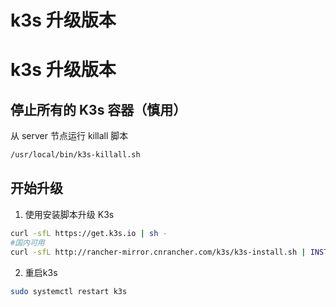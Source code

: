 # k3s 升级版本

# k3s 升级版本
## 停止所有的 K3s 容器（慎用）
从 server 节点运行 killall 脚本
```sh
/usr/local/bin/k3s-killall.sh
```
## 开始升级
1. 使用安装脚本升级 K3s
```sh
curl -sfL https://get.k3s.io | sh -
#国内可用
curl -sfL http://rancher-mirror.cnrancher.com/k3s/k3s-install.sh | INSTALL_K3S_MIRROR=cn sh -
```
2. 重启k3s
```sh
sudo systemctl restart k3s
```
